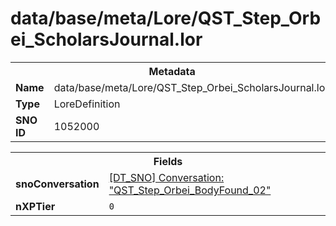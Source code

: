 <h1>data/base/meta/Lore/QST_Step_Orbei_ScholarsJournal.lor</h1><table><tr><th colspan="100%">Metadata</th></tr><tr><td><b>Name</b></td><td>data/base/meta/Lore/QST_Step_Orbei_ScholarsJournal.lor</td></tr><tr><td><b>Type</b></td><td>LoreDefinition</td></tr><tr><td><b>SNO ID</b></td><td>1052000</td></tr></table>

<table><tr><th colspan="100%">Fields</th></tr><tr><td><b>snoConversation</b></td><td><a href="..\Conversation\QST_Step_Orbei_BodyFound_02.cnv.md">[DT_SNO] Conversation: "QST_Step_Orbei_BodyFound_02"</a></td></tr><tr><td><b>nXPTier</b></td><td><code>0</code></td></tr></table>

